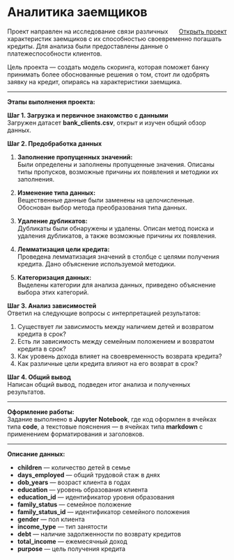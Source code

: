# Аналитика заемщиков 
<a href="https://github.com/merekesabitov/Borrower-Analytics-Project/blob/main/Borrower-Analytics-Project.ipynb" style="float: right;">Открыть проект</a>

Проект направлен на исследование связи различных характеристик заемщиков с их способностью своевременно погашать кредиты. Для анализа были предоставлены данные о платежеспособности клиентов. 

Цель проекта — создать модель скоринга, которая поможет банку принимать более обоснованные решения о том, стоит ли одобрять заявку на кредит, опираясь на характеристики заемщика.

---

**Этапы выполнения проекта:**

**Шаг 1. Загрузка и первичное знакомство с данными**  
Загружен датасет **bank_clients.csv**, открыт и изучен общий обзор данных.

**Шаг 2. Предобработка данных**  
1. **Заполнение пропущенных значений:**  
   Были определены и заполнены пропущенные значения. Описаны типы пропусков, возможные причины их появления и методики их заполнения.

2. **Изменение типа данных:**  
   Вещественные данные были заменены на целочисленные. Обоснован выбор метода преобразования типа данных.

3. **Удаление дубликатов:**  
   Дубликаты были обнаружены и удалены. Описан метод поиска и удаления дубликатов, а также возможные причины их появления.

4. **Лемматизация цели кредита:**  
   Проведена лемматизация значений в столбце с целями получения кредита. Дано объяснение используемой методики.

5. **Категоризация данных:**  
   Выделены категории для анализа данных, приведено объяснение выбора этих категорий.

**Шаг 3. Анализ зависимостей**  
Ответил на следующие вопросы с интерпретацией результатов:
1. Существует ли зависимость между наличием детей и возвратом кредита в срок?
2. Есть ли зависимость между семейным положением и возвратом кредита в срок?
3. Как уровень дохода влияет на своевременность возврата кредита?
4. Как различные цели кредита влияют на его возврат в срок?

**Шаг 4. Общий вывод**  
Написан общий вывод, подведен итог анализа и полученных результатов.

---

**Оформление работы:**  
Задание выполнено в **Jupyter Notebook**, где код оформлен в ячейках типа **code**, а текстовые пояснения — в ячейках типа **markdown** с применением форматирования и заголовков.

---

**Описание данных:**

- **children** — количество детей в семье
- **days_employed** — общий трудовой стаж в днях
- **dob_years** — возраст клиента в годах
- **education** — уровень образования клиента
- **education_id** — идентификатор уровня образования
- **family_status** — семейное положение
- **family_status_id** — идентификатор семейного положения
- **gender** — пол клиента
- **income_type** — тип занятости
- **debt** — наличие задолженности по возврату кредитов
- **total_income** — ежемесячный доход
- **purpose** — цель получения кредита
